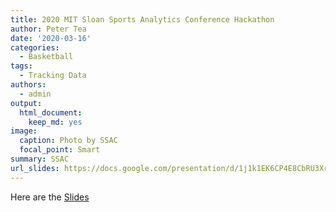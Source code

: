 ```yaml
---
title: 2020 MIT Sloan Sports Analytics Conference Hackathon
author: Peter Tea
date: '2020-03-16'
categories:
  - Basketball
tags:
  - Tracking Data
authors:
  - admin
output:
  html_document:
    keep_md: yes
image:
  caption: Photo by SSAC
  focal_point: Smart
summary: SSAC
url_slides: https://docs.google.com/presentation/d/1j1k1EK6CP4E8CbRU3Xr8OuSUySRzWh9An_79K0GIUog/edit?usp=sharing
---
```


Here are the [Slides]("https://docs.google.com/presentation/d/1j1k1EK6CP4E8CbRU3Xr8OuSUySRzWh9An_79K0GIUog/edit?usp=sharing")
